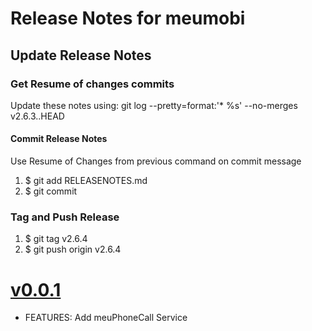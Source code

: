 # Release Notes for meumobi

## Update Release Notes
### Get Resume of changes commits
Update these notes using: git log --pretty=format:'* %s' --no-merges v2.6.3..HEAD

#### Commit Release Notes
Use Resume of Changes from previous command on commit message

1. $ git add RELEASENOTES.md 
2. $ git commit 

### Tag and Push Release

1. $ git tag v2.6.4
2. $ git push origin v2.6.4 

<a name="v0.0.1"></a>
# [v0.0.1](https://github.com/meumobi/ng-meumobi-utils/compare/v0.0.0...v0.0.1)

* FEATURES: Add meuPhoneCall Service

